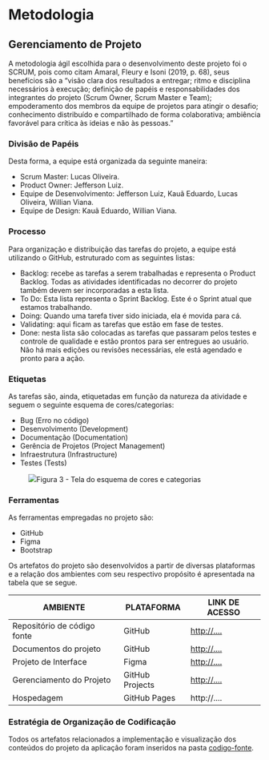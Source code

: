 
# Metodologia
## Gerenciamento de Projeto

A metodologia ágil escolhida para o desenvolvimento deste projeto foi o SCRUM, pois como citam Amaral, Fleury e Isoni (2019, p. 68), seus benefícios são a “visão clara dos resultados a entregar; ritmo e disciplina necessários à execução; definição de papéis e responsabilidades dos integrantes do projeto (Scrum Owner, Scrum Master e Team); empoderamento dos membros da equipe de projetos para atingir o desafio; conhecimento distribuído e compartilhado de forma colaborativa; ambiência favorável para crítica às ideias e não às pessoas.”

### Divisão de Papéis

Desta forma, a equipe está organizada da seguinte maneira:
- Scrum Master: Lucas Oliveira.
- Product Owner: Jefferson Luiz.
- Equipe de Desenvolvimento: Jefferson Luiz, Kauã Eduardo, Lucas Oliveira, Willian Viana.
- Equipe de Design: Kauã Eduardo, Willian Viana.

### Processo

Para organização e distribuição das tarefas do projeto, a equipe está utilizando o GitHub, estruturado com as seguintes listas:
- Backlog: recebe as tarefas a serem trabalhadas e representa o Product Backlog. Todas as atividades identificadas no decorrer do projeto também devem ser incorporadas a esta lista. 
- To Do: Esta lista representa o Sprint Backlog. Este é o Sprint atual que estamos trabalhando. 
- Doing: Quando uma tarefa tiver sido iniciada, ela é movida para cá.
- Validating: aqui ficam as tarefas que estão em fase de testes.
- Done: nesta lista são colocadas as tarefas que passaram pelos testes e controle de qualidade e estão prontos para ser entregues ao usuário. Não há mais edições ou revisões necessárias, ele está agendado e pronto para a ação.

### Etiquetas
<p>As tarefas são, ainda, etiquetadas em função da natureza da atividade e seguem o seguinte esquema de cores/categorias:</p>

<ul>
  <li>Bug (Erro no código)</li>
  <li>Desenvolvimento (Development)</li>
  <li>Documentação (Documentation)</li>
  <li>Gerência de Projetos (Project Management)</li>
  <li>Infraestrutura (Infrastructure)</li>
  <li>Testes (Tests)</li>
</ul>

<figure> 
  <img src="https://user-images.githubusercontent.com/100447878/164068979-9eed46e1-9b44-461e-ab88-c2388e6767a1.png"
    <figcaption>Figura 3 - Tela do esquema de cores e categorias</figcaption>
</figure> 
  
### Ferramentas

As ferramentas empregadas no projeto são:

- GitHub
- Figma
- Bootstrap

Os artefatos do projeto são desenvolvidos a partir de diversas plataformas e a relação dos ambientes com seu respectivo propósito é apresentada na tabela que se segue.

| AMBIENTE                            | PLATAFORMA                         | LINK DE ACESSO                         |
|-------------------------------------|------------------------------------|----------------------------------------|
| Repositório de código fonte         | GitHub                             | [http://.... ](https://github.com/ICEI-PUC-Minas-PMV-ADS/pmv-ads-2024-2-e1-proj-web-t10-pmv-ads-2024-2-e1-proj-gigtime/tree/main/codigo-fonte)                           |
| Documentos do projeto               | GitHub                             | [http://....](https://github.com/ICEI-PUC-Minas-PMV-ADS/pmv-ads-2024-2-e1-proj-web-t10-pmv-ads-2024-2-e1-proj-gigtime/tree/main/documentos)                            |
| Projeto de Interface                | Figma                              | [http://....](https://www.figma.com/proto/onmbViV0CZKPLkAwXNwSYa/GigTime-(Prot%C3%B3tipo-Baixa-Fidelidade)?node-id=0-1&t=iiWkO5h92PdEwF55-1)                            |
| Gerenciamento do Projeto            | GitHub Projects                    | [http://....](https://github.com/orgs/ICEI-PUC-Minas-PMV-ADS/projects/1446/views/1?layout=board)                            |
| Hospedagem                          | GitHub Pages                       | http://....                            |


### Estratégia de Organização de Codificação 

Todos os artefatos relacionados a implementação e visualização dos conteúdos do projeto da aplicação foram inseridos na pasta [codigo-fonte](http://https://github.com/ICEI-PUC-Minas-PMV-ADS/WebApplicationProject-Template-v2/tree/main/codigo-fonte).
